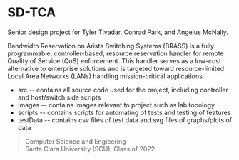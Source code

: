 # SD-TCA
Senior design project for Tyler Tivadar, Conrad Park, and Angelus McNally.

Bandwidth Reservation on Arista Switching Systems (BRASS) is a fully programmable, controller-based, resource reservation handler for remote Quality of Service (QoS) enforcement. This handler serves as a low-cost alternative to enterprise solutions and is targeted toward resource-limited Local Area Networks (LANs) handling mission-critical applications.

* src -- contains all source code used for the project, including controller and host/switch side scripts
* images -- contains images relevant to project such as lab topology
* scripts -- contains scripts for automating of tests and testing of features
* testData -- contains csv files of test data and svg files of graphs/plots of data

> Computer Science and Engieering<br />Santa Clara University (SCU), Class of 2022
